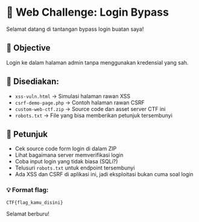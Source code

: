 # 🔐 Web Challenge: Login Bypass

Selamat datang di tantangan bypass login buatan saya!

## 🎯 Objective
Login ke dalam halaman admin tanpa menggunakan kredensial yang sah.

## 📁 Disediakan:
- `xss-vuln.html` → Simulasi halaman rawan XSS
- `csrf-demo-page.php` → Contoh halaman rawan CSRF
- `custom-web-ctf.zip` → Source code dan asset server CTF ini
- `robots.txt` → File yang bisa memberikan petunjuk tersembunyi

## 🧩 Petunjuk
- Cek source code form login di dalam ZIP
- Lihat bagaimana server memverifikasi login
- Coba input login yang tidak biasa (SQLi?)
- Telusuri `robots.txt` untuk endpoint tersembunyi
- Ada XSS dan CSRF di aplikasi ini, jadi eksploitasi bukan cuma soal login

### 💡 Format flag:
`CTF{flag_kamu_disini}`

Selamat berburu!